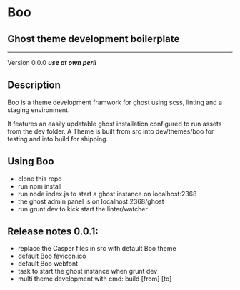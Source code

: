 # Boo
## Ghost theme development boilerplate

---

Version 0.0.0 ***use at own peril***

## Description
Boo is a theme development framwork for ghost using scss, linting and a staging environment.

It features an easily updatable ghost installation configured to run assets from the dev folder. A Theme is built from src into dev/themes/boo for testing and into build for shipping.

## Using Boo
- clone this repo
- run npm install
- run node index.js to start a ghost instance on localhost:2368
- the ghost admin panel is on localhost:2368/ghost
- run grunt dev to kick start the linter/watcher

## Release notes 0.0.1:
- replace the Casper files in src with default Boo theme
- default Boo favicon.ico
- default Boo webfont
- task to start the ghost instance when grunt dev
- multi theme development with cmd: build [from] [to]

